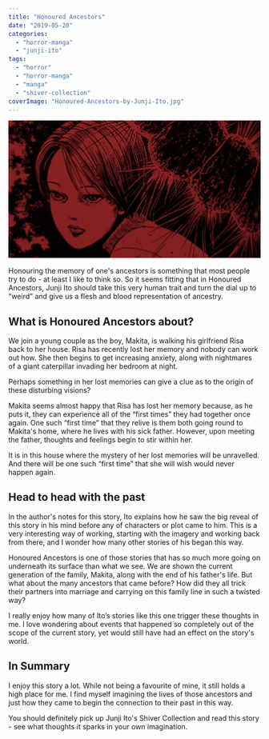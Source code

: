 ```yaml
---
title: "Honoured Ancestors"
date: "2019-05-20"
categories: 
  - "horror-manga"
  - "junji-ito"
tags: 
  - "horror"
  - "horror-manga"
  - "manga"
  - "shiver-collection"
coverImage: "Honoured-Ancestors-by-Junji-Ito.jpg"
---
```


[![](images/Honoured-Ancestors-by-Junji-Ito.jpg)](https://davidpeach.co.uk/wp-content/uploads/2023/04/Honoured-Ancestors-by-Junji-Ito.jpg)

Honouring the memory of one's ancestors is something that most people try to do - at least I like to think so. So it seems fitting that in Honoured Ancestors, Junji Ito should take this very human trait and turn the dial up to “weird” and give us a flesh and blood representation of ancestry.

## What is Honoured Ancestors about?

We join a young couple as the boy, Makita, is walking his girlfriend Risa back to her house. Risa has recently lost her memory and nobody can work out how. She then begins to get increasing anxiety, along with nightmares of a giant caterpillar invading her bedroom at night.

Perhaps something in her lost memories can give a clue as to the origin of these disturbing visions?

Makita seems almost happy that Risa has lost her memory because, as he puts it, they can experience all of the “first times” they had together once again. One such “first time” that they relive is them both going round to Makita's home, where he lives with his sick father. However, upon meeting the father, thoughts and feelings begin to stir within her.

It is in this house where the mystery of her lost memories will be unravelled. And there will be one such “first time” that she will wish would never happen again.

## Head to head with the past

In the author's notes for this story, Ito explains how he saw the big reveal of this story in his mind before any of characters or plot came to him. This is a very interesting way of working, starting with the imagery and working back from there, and I wonder how many other stories of his began this way.

Honoured Ancestors is one of those stories that has so much more going on underneath its surface than what we see. We are shown the current generation of the family, Makita, along with the end of his father's life. But what about the many ancestors that came before? How did they all trick their partners into marriage and carrying on this family line in such a twisted way?

I really enjoy how many of Ito’s stories like this one trigger these thoughts in me. I love wondering about events that happened so completely out of the scope of the current story, yet would still have had an effect on the story's world.

## In Summary

I enjoy this story a lot. While not being a favourite of mine, it still holds a high place for me. I find myself imagining the lives of those ancestors and just how they came to begin the connection to their past in this way.

You should definitely pick up Junji Ito's Shiver Collection and read this story - see what thoughts it sparks in your own imagination.
